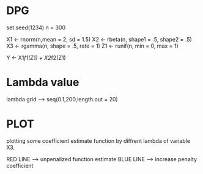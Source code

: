 # DPG

  set.seed(1234)
  n = 300
  
  X1 <- rnorm(n,mean = 2, sd = 1.5)
  X2 <- rbeta(n, shape1 = .5, shape2 = .5)
  X3 <- rgamma(n, shape = .5, rate = 1)
  Z1 <- runif(n, min = 0, max = 1)
  
  Y <- X1*f1(Z1) + X2*f2(Z1)

# Lambda value 

lambda grid --> seq(0.1,200,length.out = 20)

# PLOT

plotting some coefficient estimate function by diffrent lambda of variable X3.

RED LINE --> unpenalized function estimate
BLUE LINE --> increase penalty coefficient
